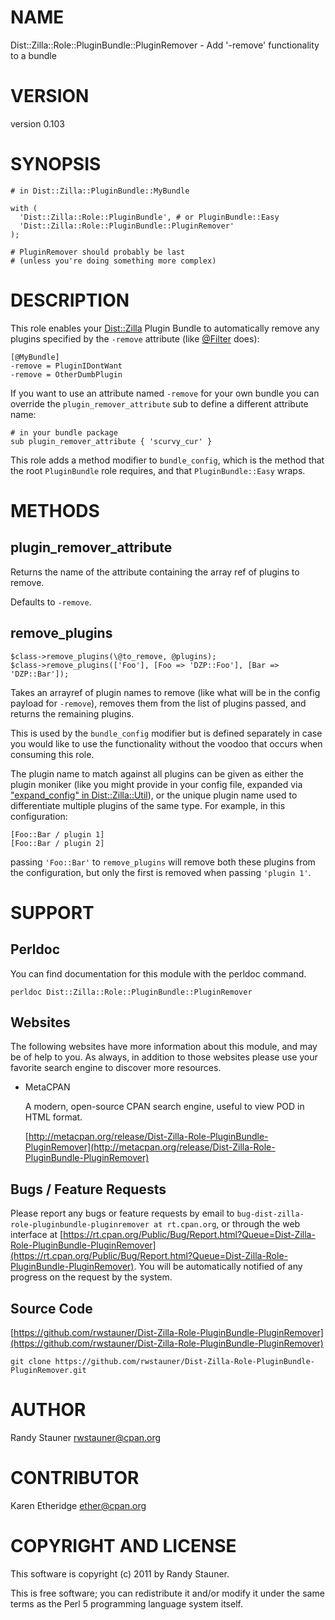 # NAME

Dist::Zilla::Role::PluginBundle::PluginRemover - Add '-remove' functionality to a bundle

# VERSION

version 0.103

# SYNOPSIS

    # in Dist::Zilla::PluginBundle::MyBundle

    with (
      'Dist::Zilla::Role::PluginBundle', # or PluginBundle::Easy
      'Dist::Zilla::Role::PluginBundle::PluginRemover'
    );

    # PluginRemover should probably be last
    # (unless you're doing something more complex)

# DESCRIPTION

This role enables your [Dist::Zilla](https://metacpan.org/pod/Dist::Zilla) Plugin Bundle
to automatically remove any plugins specified
by the `-remove` attribute
(like [@Filter](https://metacpan.org/pod/Dist::Zilla::PluginBundle::Filter) does):

    [@MyBundle]
    -remove = PluginIDontWant
    -remove = OtherDumbPlugin

If you want to use an attribute named `-remove` for your own bundle
you can override the `plugin_remover_attribute` sub
to define a different attribute name:

    # in your bundle package
    sub plugin_remover_attribute { 'scurvy_cur' }

This role adds a method modifier to `bundle_config`,
which is the method that the root `PluginBundle` role requires,
and that `PluginBundle::Easy` wraps.

# METHODS

## plugin\_remover\_attribute

Returns the name of the attribute
containing the array ref of plugins to remove.

Defaults to `-remove`.

## remove\_plugins

    $class->remove_plugins(\@to_remove, @plugins);
    $class->remove_plugins(['Foo'], [Foo => 'DZP::Foo'], [Bar => 'DZP::Bar']);

Takes an arrayref of plugin names to remove
(like what will be in the config payload for `-remove`),
removes them from the list of plugins passed,
and returns the remaining plugins.

This is used by the `bundle_config` modifier
but is defined separately in case you would like
to use the functionality without the voodoo that occurs
when consuming this role.

The plugin name to match against all plugins can be given as either the plugin
moniker (like you might provide in your config file, expanded via
["expand\_config" in Dist::Zilla::Util](https://metacpan.org/pod/Dist::Zilla::Util#expand_config)), or the unique plugin name used to
differentiate multiple plugins of the same type. For example, in this
configuration:

    [Foo::Bar / plugin 1]
    [Foo::Bar / plugin 2]

passing `'Foo::Bar'` to `remove_plugins` will remove both these plugins from
the configuration, but only the first is removed when passing `'plugin 1'`.

# SUPPORT

## Perldoc

You can find documentation for this module with the perldoc command.

    perldoc Dist::Zilla::Role::PluginBundle::PluginRemover

## Websites

The following websites have more information about this module, and may be of help to you. As always,
in addition to those websites please use your favorite search engine to discover more resources.

- MetaCPAN

    A modern, open-source CPAN search engine, useful to view POD in HTML format.

    [http://metacpan.org/release/Dist-Zilla-Role-PluginBundle-PluginRemover](http://metacpan.org/release/Dist-Zilla-Role-PluginBundle-PluginRemover)

## Bugs / Feature Requests

Please report any bugs or feature requests by email to `bug-dist-zilla-role-pluginbundle-pluginremover at rt.cpan.org`, or through
the web interface at [https://rt.cpan.org/Public/Bug/Report.html?Queue=Dist-Zilla-Role-PluginBundle-PluginRemover](https://rt.cpan.org/Public/Bug/Report.html?Queue=Dist-Zilla-Role-PluginBundle-PluginRemover). You will be automatically notified of any
progress on the request by the system.

## Source Code

[https://github.com/rwstauner/Dist-Zilla-Role-PluginBundle-PluginRemover](https://github.com/rwstauner/Dist-Zilla-Role-PluginBundle-PluginRemover)

    git clone https://github.com/rwstauner/Dist-Zilla-Role-PluginBundle-PluginRemover.git

# AUTHOR

Randy Stauner <rwstauner@cpan.org>

# CONTRIBUTOR

Karen Etheridge <ether@cpan.org>

# COPYRIGHT AND LICENSE

This software is copyright (c) 2011 by Randy Stauner.

This is free software; you can redistribute it and/or modify it under
the same terms as the Perl 5 programming language system itself.
